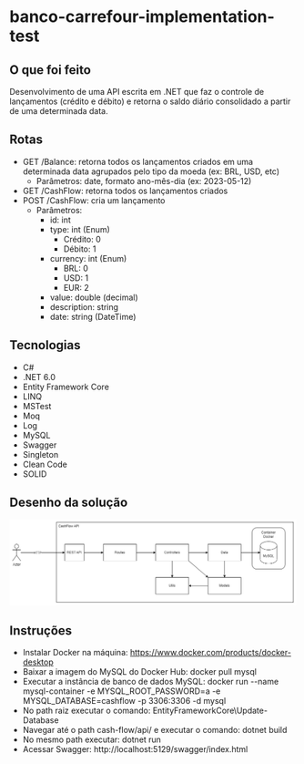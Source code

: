# banco-carrefour-implementation-test

## O que foi feito

Desenvolvimento de uma API escrita em .NET que faz o controle de lançamentos (crédito e débito) e retorna o saldo diário consolidado a partir de uma determinada data.

## Rotas

- GET /Balance: retorna todos os lançamentos criados em uma determinada data agrupados pelo tipo da moeda (ex: BRL, USD, etc)
  - Parâmetros: date, formato ano-mês-dia (ex: 2023-05-12)
- GET /CashFlow: retorna todos os lançamentos criados
- POST /CashFlow: cria um lançamento
  - Parâmetros:
    - id: int
    - type: int (Enum)
      - Crédito: 0
      - Débito: 1
    - currency: int (Enum)
      - BRL: 0
      - USD: 1
      - EUR: 2
    - value: double (decimal)
    - description: string
    - date: string (DateTime)

## Tecnologias

- C#
- .NET 6.0
- Entity Framework Core
- LINQ
- MSTest
- Moq
- Log
- MySQL
- Swagger
- Singleton
- Clean Code
- SOLID

## Desenho da solução

![Desenho da Solução](https://github.com/henriquecrz/banco-carrefour-implementation-test/blob/main/Desenho%20da%20Solu%C3%A7%C3%A3o.png)

## Instruções

- Instalar Docker na máquina: https://www.docker.com/products/docker-desktop
- Baixar a imagem do MySQL do Docker Hub: docker pull mysql
- Executar a instância de banco de dados MySQL: docker run --name mysql-container -e MYSQL_ROOT_PASSWORD=a -e MYSQL_DATABASE=cashflow -p 3306:3306 -d mysql
- No path raiz executar o comando: EntityFrameworkCore\Update-Database
- Navegar até o path cash-flow/api/ e executar o comando: dotnet build
- No mesmo path executar: dotnet run
- Acessar Swagger: http://localhost:5129/swagger/index.html
